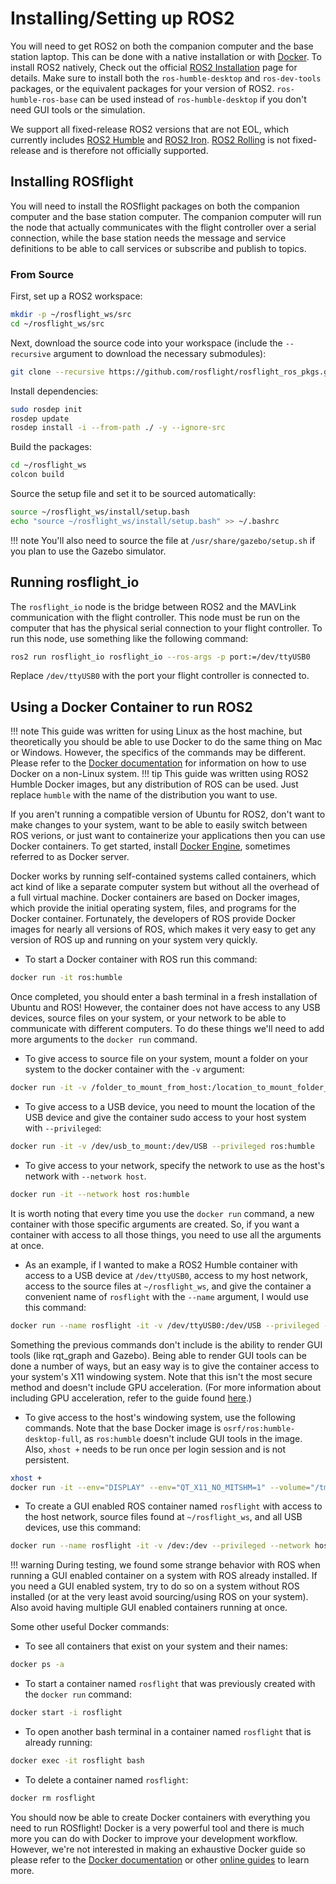 # Installing/Setting up ROS2

You will need to get ROS2 on both the companion computer and the base station laptop. This can be done with a native installation or with [Docker](ros2-setup.md#using-a-docker-container-to-run-ros2). To install ROS2 natively, Check out the official [ROS2 Installation](https://docs.ros.org/en/humble/Installation/Ubuntu-Install-Debians.html) page for details. Make sure to install both the `ros-humble-desktop` and `ros-dev-tools` packages, or the equivalent packages for your version of ROS2. `ros-humble-ros-base` can be used instead of `ros-humble-desktop` if you don't need GUI tools or the simulation.

We support all fixed-release ROS2 versions that are not EOL, which currently includes [ROS2 Humble](https://docs.ros.org/en/humble/Installation.html) and [ROS2 Iron](https://docs.ros.org/en/iron/Installation/Ubuntu-Install-Debians.html). [ROS2 Rolling](https://docs.ros.org/en/rolling/Installation/Ubuntu-Install-Debians.html) is not fixed-release and is therefore not officially supported. 

## Installing ROSflight

You will need to install the ROSflight packages on both the companion computer and the base station computer. The companion computer will run the node that actually communicates with the flight controller over a serial connection, while the base station needs the message and service definitions to be able to call services or subscribe and publish to topics.

### From Source

First, set up a ROS2 workspace:

```bash
mkdir -p ~/rosflight_ws/src
cd ~/rosflight_ws/src
```

Next, download the source code into your workspace (include the `--recursive` argument to download the necessary submodules):
```bash
git clone --recursive https://github.com/rosflight/rosflight_ros_pkgs.git
```
Install dependencies:
```bash
sudo rosdep init
rosdep update
rosdep install -i --from-path ./ -y --ignore-src
```
Build the packages:
```bash
cd ~/rosflight_ws
colcon build
```
Source the setup file and set it to be sourced automatically:
```bash
source ~/rosflight_ws/install/setup.bash
echo "source ~/rosflight_ws/install/setup.bash" >> ~/.bashrc
```

!!! note
    You'll also need to source the file at `/usr/share/gazebo/setup.sh` if you plan to use the Gazebo simulator.

## Running rosflight_io

The `rosflight_io` node is the bridge between ROS2 and the MAVLink communication with the flight controller. This node must be run on the computer that has the physical serial connection to your flight controller. To run this node, use something like the following command:
```bash
ros2 run rosflight_io rosflight_io --ros-args -p port:=/dev/ttyUSB0
```
Replace `/dev/ttyUSB0` with the port your flight controller is connected to.

## Using a Docker Container to run ROS2

!!! note
    This guide was written for using Linux as the host machine, but theoretically you should be able to use Docker to do the same thing on Mac or Windows. However, the specifics of the commands may be different. Please refer to the [Docker documentation](https://docs.docker.com/) for information on how to use Docker on a non-Linux system.
!!! tip
    This guide was written using ROS2 Humble Docker images, but any distribution of ROS can be used. Just replace `humble` with the name of the distribution you want to use.

If you aren't running a compatible version of Ubuntu for ROS2, don't want to make changes to your system, want to be able to easily switch between ROS verions, or just want to containerize your applications then you can use Docker containers. To get started, install [Docker Engine](https://docs.docker.com/engine/install/), sometimes referred to as Docker server.

Docker works by running self-contained systems called containers, which act kind of like a separate computer system but without all the overhead of a full virtual machine. Docker containers are based on Docker images, which provide the initial operating system, files, and programs for the Docker container. Fortunately, the developers of ROS provide Docker images for nearly all versions of ROS, which makes it very easy to get any version of ROS up and running on your system very quickly.

* To start a Docker container with ROS run this command:
```bash
docker run -it ros:humble
```

Once completed, you should enter a bash terminal in a fresh installation of Ubuntu and ROS! However, the container does not have access to any USB devices, source files on your system, or your network to be able to communicate with different computers. To do these things we'll need to add more arguments to the `docker run` command.

* To give access to source file on your system, mount a folder on your system to the docker container with the `-v` argument:
```bash
docker run -it -v /folder_to_mount_from_host:/location_to_mount_folder_in_container ros:humble
```

* To give access to a USB device, you need to mount the location of the USB device and give the container sudo access to your host system with `--privileged`:
```bash
docker run -it -v /dev/usb_to_mount:/dev/USB --privileged ros:humble
```

* To give access to your network, specify the network to use as the host's network with `--network host`.
```bash
docker run -it --network host ros:humble
```

It is worth noting that every time you use the `docker run` command, a new container with those specific arguments are created. So, if you want a container with access to all those things, you need to use all the arguments at once.

* As an example, if I wanted to make a ROS2 Humble container with access to a USB device at `/dev/ttyUSB0`, access to my host network, access to the source files at `~/rosflight_ws`, and give the container a convenient name of `rosflight` with the `--name` argument, I would use this command:
```bash
docker run --name rosflight -it -v /dev/ttyUSB0:/dev/USB --privileged --network host -v ~/rosflight_ws:/rosflight_ws ros:humble
```

Something the previous commands don't include is the ability to render GUI tools (like rqt_graph and Gazebo). Being able to render GUI tools can be done a number of ways, but an easy way is to give the container access to your system's X11 windowing system. Note that this isn't the most secure method and doesn't include GPU acceleration. (For more information about including GPU acceleration, refer to the guide found [here](https://roboticseabass.com/2021/04/21/docker-and-ros/).)

* To give access to the host's windowing system, use the following commands. Note that the base Docker image is `osrf/ros:humble-desktop-full`, as `ros:humble` doesn't include GUI tools in the image. Also, `xhost +` needs to be run once per login session and is not persistent.
```bash
xhost +
docker run -it --env="DISPLAY" --env="QT_X11_NO_MITSHM=1" --volume="/tmp/.X11-unix:/tmp/.X11-unix:rw" osrf/ros:humble-desktop-full
```

* To create a GUI enabled ROS container named `rosflight` with access to the host network, source files found at `~/rosflight_ws`, and all USB devices, use this command:
```bash
docker run --name rosflight -it -v /dev:/dev --privileged --network host -v ~/rosflight_ws:/rosflight_ws --env="DISPLAY" --env="QT_X11_NO_MITSHM=1" --volume="/tmp/.X11-unix:/tmp/.X11-unix:rw" osrf/ros:humble-desktop-full
```

!!! warning
    During testing, we found some strange behavior with ROS when running a GUI enabled container on a system with ROS already installed. If you need a GUI enabled system, try to do so on a system without ROS installed (or at the very least avoid sourcing/using ROS on your system). Also avoid having multiple GUI enabled containers running at once.

Some other useful Docker commands:

* To see all containers that exist on your system and their names:
```bash
docker ps -a
```

* To start a container named `rosflight` that was previously created with the `docker run` command:
```bash
docker start -i rosflight
```

* To open another bash terminal in a container named `rosflight` that is already running:
```bash
docker exec -it rosflight bash
```

* To delete a container named `rosflight`:
```bash
docker rm rosflight
```

You should now be able to create Docker containers with everything you need to run ROSflight! Docker is a very powerful tool and there is much more you can do with Docker to improve your development workflow. However, we're not interested in making an exhaustive Docker guide so please refer to the [Docker documentation](https://docs.docker.com/) or other [online guides](https://roboticseabass.com/2023/07/09/updated-guide-docker-and-ros2/) to learn more.

